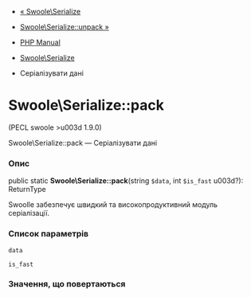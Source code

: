 - [« Swoole\Serialize](class.swoole-serialize.md)
- [Swoole\Serialize::unpack »](swoole-serialize.unpack.md)

- [PHP Manual](index.md)
- [Swoole\Serialize](class.swoole-serialize.md)
- Серіалізувати дані

# Swoole\Serialize::pack

(PECL swoole \>u003d 1.9.0)

Swoole\Serialize::pack — Серіалізувати дані

### Опис

public static **Swoole\Serialize::pack**(string `$data`, int `$is_fast`
u003d?): ReturnType

Swoolle забезпечує швидкий та високопродуктивний модуль
серіалізації.

### Список параметрів

`data`

`is_fast`

### Значення, що повертаються

